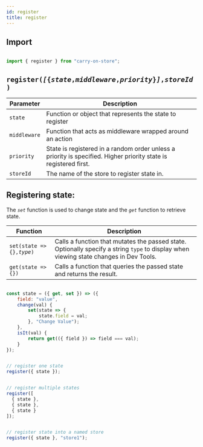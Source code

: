 ```yaml
---
id: register
title: register
---
```

## Import

```JavaScript

import { register } from "carry-on-store";

```

## `register(`_`[`_`{`_`state`_`,`_`middleware`_`,`_`priority`_`}`_`]`_`,`_`storeId`_`)`

| Parameter           | Description                                                                                                      |
| ------------------- | ---------------------------------------------------------------------------------------------------------------- |
| `state`      | Function or object that represents the state to register                                                         |
| `middleware` | Function that acts as middleware wrapped around an action                                                        |
| `priority`   | State is registered in a random order unless a priority is specified. Higher priority state is registered first. |
| `storeId`    | The name of the store to register state in.                                                                      |

## Registering state:

The _`set`_ function is used to change state and the _`get`_ function to retrieve state.

| Function                                           | Description                                                                                                                                   |
| -------------------------------------------------- | --------------------------------------------------------------------------------------------------------------------------------------------- |
| `set(state => {},`_`type`_`)` | Calls a function that mutates the passed state. Optionally specify a string `type` to display when viewing state changes in Dev Tools. |
| `get(state => {})`                          | Calls a function that queries the passed state and returns the result.                                                                        |

```JavaScript

const state = ({ get, set }) => ({
	field: "value",
	change(val) {
		set(state => {
			state.field = val;
		}, "Change Value");
	},
	isIt(val) {
		return get(({ field }) => field === val);
	}
});


// register one state
register({ state });


// register multiple states
register([
  { state },
  { state },
  { state }
]);


// register state into a named store
register({ state }, "store1");

```
